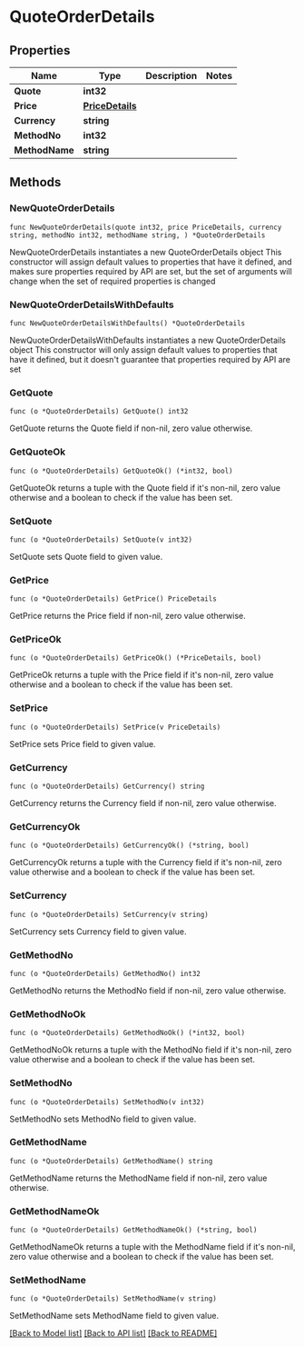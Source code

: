# QuoteOrderDetails

## Properties

Name | Type | Description | Notes
------------ | ------------- | ------------- | -------------
**Quote** | **int32** |  | 
**Price** | [**PriceDetails**](PriceDetails.md) |  | 
**Currency** | **string** |  | 
**MethodNo** | **int32** |  | 
**MethodName** | **string** |  | 

## Methods

### NewQuoteOrderDetails

`func NewQuoteOrderDetails(quote int32, price PriceDetails, currency string, methodNo int32, methodName string, ) *QuoteOrderDetails`

NewQuoteOrderDetails instantiates a new QuoteOrderDetails object
This constructor will assign default values to properties that have it defined,
and makes sure properties required by API are set, but the set of arguments
will change when the set of required properties is changed

### NewQuoteOrderDetailsWithDefaults

`func NewQuoteOrderDetailsWithDefaults() *QuoteOrderDetails`

NewQuoteOrderDetailsWithDefaults instantiates a new QuoteOrderDetails object
This constructor will only assign default values to properties that have it defined,
but it doesn't guarantee that properties required by API are set

### GetQuote

`func (o *QuoteOrderDetails) GetQuote() int32`

GetQuote returns the Quote field if non-nil, zero value otherwise.

### GetQuoteOk

`func (o *QuoteOrderDetails) GetQuoteOk() (*int32, bool)`

GetQuoteOk returns a tuple with the Quote field if it's non-nil, zero value otherwise
and a boolean to check if the value has been set.

### SetQuote

`func (o *QuoteOrderDetails) SetQuote(v int32)`

SetQuote sets Quote field to given value.


### GetPrice

`func (o *QuoteOrderDetails) GetPrice() PriceDetails`

GetPrice returns the Price field if non-nil, zero value otherwise.

### GetPriceOk

`func (o *QuoteOrderDetails) GetPriceOk() (*PriceDetails, bool)`

GetPriceOk returns a tuple with the Price field if it's non-nil, zero value otherwise
and a boolean to check if the value has been set.

### SetPrice

`func (o *QuoteOrderDetails) SetPrice(v PriceDetails)`

SetPrice sets Price field to given value.


### GetCurrency

`func (o *QuoteOrderDetails) GetCurrency() string`

GetCurrency returns the Currency field if non-nil, zero value otherwise.

### GetCurrencyOk

`func (o *QuoteOrderDetails) GetCurrencyOk() (*string, bool)`

GetCurrencyOk returns a tuple with the Currency field if it's non-nil, zero value otherwise
and a boolean to check if the value has been set.

### SetCurrency

`func (o *QuoteOrderDetails) SetCurrency(v string)`

SetCurrency sets Currency field to given value.


### GetMethodNo

`func (o *QuoteOrderDetails) GetMethodNo() int32`

GetMethodNo returns the MethodNo field if non-nil, zero value otherwise.

### GetMethodNoOk

`func (o *QuoteOrderDetails) GetMethodNoOk() (*int32, bool)`

GetMethodNoOk returns a tuple with the MethodNo field if it's non-nil, zero value otherwise
and a boolean to check if the value has been set.

### SetMethodNo

`func (o *QuoteOrderDetails) SetMethodNo(v int32)`

SetMethodNo sets MethodNo field to given value.


### GetMethodName

`func (o *QuoteOrderDetails) GetMethodName() string`

GetMethodName returns the MethodName field if non-nil, zero value otherwise.

### GetMethodNameOk

`func (o *QuoteOrderDetails) GetMethodNameOk() (*string, bool)`

GetMethodNameOk returns a tuple with the MethodName field if it's non-nil, zero value otherwise
and a boolean to check if the value has been set.

### SetMethodName

`func (o *QuoteOrderDetails) SetMethodName(v string)`

SetMethodName sets MethodName field to given value.



[[Back to Model list]](../README.md#documentation-for-models) [[Back to API list]](../README.md#documentation-for-api-endpoints) [[Back to README]](../README.md)


